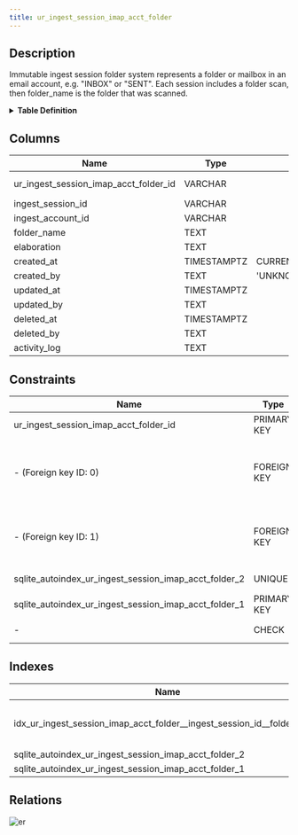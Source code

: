 ```yaml
---
title: ur_ingest_session_imap_acct_folder
---
```


## Description

Immutable ingest session folder system represents a folder or mailbox in an
email account, e.g. "INBOX" or "SENT". Each session includes a folder scan, then
folder_name is the folder that was scanned.

<details>
<summary><strong>Table Definition</strong></summary>

```sql
CREATE TABLE "ur_ingest_session_imap_acct_folder" (
    "ur_ingest_session_imap_acct_folder_id" VARCHAR PRIMARY KEY NOT NULL,
    "ingest_session_id" VARCHAR NOT NULL,
    "ingest_account_id" VARCHAR NOT NULL,
    "folder_name" TEXT NOT NULL,
    "elaboration" TEXT CHECK(json_valid(elaboration) OR elaboration IS NULL),
    "created_at" TIMESTAMPTZ DEFAULT CURRENT_TIMESTAMP,
    "created_by" TEXT DEFAULT 'UNKNOWN',
    "updated_at" TIMESTAMPTZ,
    "updated_by" TEXT,
    "deleted_at" TIMESTAMPTZ,
    "deleted_by" TEXT,
    "activity_log" TEXT,
    FOREIGN KEY("ingest_session_id") REFERENCES "ur_ingest_session"("ur_ingest_session_id"),
    FOREIGN KEY("ingest_account_id") REFERENCES "ur_ingest_session_imap_account"("ur_ingest_session_imap_account_id"),
    UNIQUE("ingest_account_id", "folder_name")
)
```

</details>

## Columns

| Name                                  | Type        | Default           | Nullable | Children                                                                                                                                                                                                                | Parents                                                                                                       | Comment                                                 |
| ------------------------------------- | ----------- | ----------------- | -------- | ----------------------------------------------------------------------------------------------------------------------------------------------------------------------------------------------------------------------- | ------------------------------------------------------------------------------------------------------------- | ------------------------------------------------------- |
| ur_ingest_session_imap_acct_folder_id | VARCHAR     |                   | false    | [uniform_resource](/docs/standard-library/rssd-schema/uniform_resource) [ur_ingest_session_imap_acct_folder_message](/docs/standard-library/rssd-schema/ur_ingest_session_imap_acct_folder_message) |                                                                                                               | {"isSqlDomainZodDescrMeta":true,"isVarChar":true}       |
| ingest_session_id                     | VARCHAR     |                   | false    |                                                                                                                                                                                                                         | [ur_ingest_session](/docs/standard-library/rssd-schema/ur_ingest_session)                           | {"isSqlDomainZodDescrMeta":true,"isVarChar":true}       |
| ingest_account_id                     | VARCHAR     |                   | false    |                                                                                                                                                                                                                         | [ur_ingest_session_imap_account](/docs/standard-library/rssd-schema/ur_ingest_session_imap_account) | {"isSqlDomainZodDescrMeta":true,"isVarChar":true}       |
| folder_name                           | TEXT        |                   | false    |                                                                                                                                                                                                                         |                                                                                                               |                                                         |
| elaboration                           | TEXT        |                   | true     |                                                                                                                                                                                                                         |                                                                                                               | {"isSqlDomainZodDescrMeta":true,"isJsonText":true}      |
| created_at                            | TIMESTAMPTZ | CURRENT_TIMESTAMP | true     |                                                                                                                                                                                                                         |                                                                                                               |                                                         |
| created_by                            | TEXT        | 'UNKNOWN'         | true     |                                                                                                                                                                                                                         |                                                                                                               |                                                         |
| updated_at                            | TIMESTAMPTZ |                   | true     |                                                                                                                                                                                                                         |                                                                                                               |                                                         |
| updated_by                            | TEXT        |                   | true     |                                                                                                                                                                                                                         |                                                                                                               |                                                         |
| deleted_at                            | TIMESTAMPTZ |                   | true     |                                                                                                                                                                                                                         |                                                                                                               |                                                         |
| deleted_by                            | TEXT        |                   | true     |                                                                                                                                                                                                                         |                                                                                                               |                                                         |
| activity_log                          | TEXT        |                   | true     |                                                                                                                                                                                                                         |                                                                                                               | {"isSqlDomainZodDescrMeta":true,"isJsonSqlDomain":true} |

## Constraints

| Name                                                  | Type        | Definition                                                                                                                                                       |
| ----------------------------------------------------- | ----------- | ---------------------------------------------------------------------------------------------------------------------------------------------------------------- |
| ur_ingest_session_imap_acct_folder_id                 | PRIMARY KEY | PRIMARY KEY (ur_ingest_session_imap_acct_folder_id)                                                                                                              |
| - (Foreign key ID: 0)                                 | FOREIGN KEY | FOREIGN KEY (ingest_account_id) REFERENCES ur_ingest_session_imap_account (ur_ingest_session_imap_account_id) ON UPDATE NO ACTION ON DELETE NO ACTION MATCH NONE |
| - (Foreign key ID: 1)                                 | FOREIGN KEY | FOREIGN KEY (ingest_session_id) REFERENCES ur_ingest_session (ur_ingest_session_id) ON UPDATE NO ACTION ON DELETE NO ACTION MATCH NONE                           |
| sqlite_autoindex_ur_ingest_session_imap_acct_folder_2 | UNIQUE      | UNIQUE (ingest_account_id, folder_name)                                                                                                                          |
| sqlite_autoindex_ur_ingest_session_imap_acct_folder_1 | PRIMARY KEY | PRIMARY KEY (ur_ingest_session_imap_acct_folder_id)                                                                                                              |
| -                                                     | CHECK       | CHECK(json_valid(elaboration) OR elaboration IS NULL)                                                                                                            |

## Indexes

| Name                                                                   | Definition                                                                                                                                                        |
| ---------------------------------------------------------------------- | ----------------------------------------------------------------------------------------------------------------------------------------------------------------- |
| idx_ur_ingest_session_imap_acct_folder__ingest_session_id__folder_name | CREATE INDEX "idx_ur_ingest_session_imap_acct_folder__ingest_session_id__folder_name" ON "ur_ingest_session_imap_acct_folder"("ingest_session_id", "folder_name") |
| sqlite_autoindex_ur_ingest_session_imap_acct_folder_2                  | UNIQUE (ingest_account_id, folder_name)                                                                                                                           |
| sqlite_autoindex_ur_ingest_session_imap_acct_folder_1                  | PRIMARY KEY (ur_ingest_session_imap_acct_folder_id)                                                                                                               |

## Relations

![er](../../../../../assets/ur_ingest_session_imap_acct_folder.svg)
